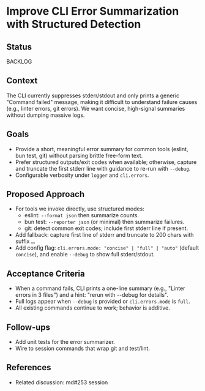 # Improve CLI Error Summarization with Structured Detection

## Status
BACKLOG

## Context
The CLI currently suppresses stderr/stdout and only prints a generic "Command failed" message, making it difficult to understand failure causes (e.g., linter errors, git errors). We want concise, high-signal summaries without dumping massive logs.

## Goals
- Provide a short, meaningful error summary for common tools (eslint, bun test, git) without parsing brittle free-form text.
- Prefer structured outputs/exit codes when available; otherwise, capture and truncate the first stderr line with guidance to re-run with `--debug`.
- Configurable verbosity under `logger` and `cli.errors`.

## Proposed Approach
- For tools we invoke directly, use structured modes:
  - eslint: `--format json` then summarize counts.
  - bun test: `--reporter json` (or minimal) then summarize failures.
  - git: detect common exit codes; include first stderr line if present.
- Add fallback: capture first line of stderr and truncate to 200 chars with suffix `…`.
- Add config flag: `cli.errors.mode: "concise" | "full" | "auto"` (default `concise`), and enable `--debug` to show full stderr/stdout.

## Acceptance Criteria
- When a command fails, CLI prints a one-line summary (e.g., "Linter errors in 3 files") and a hint: "rerun with --debug for details".
- Full logs appear when `--debug` is provided or `cli.errors.mode` is `full`.
- All existing commands continue to work; behavior is additive.

## Follow-ups
- Add unit tests for the error summarizer.
- Wire to session commands that wrap git and test/lint.

## References
- Related discussion: md#253 session
